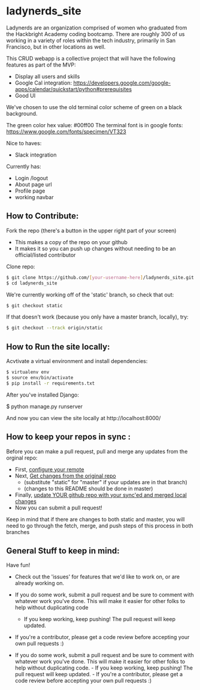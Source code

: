 # ladynerds_site

Ladynerds are an organization comprised of women who graduated from the Hackbright Academy coding bootcamp.  There are roughly 300 of us working in a variety of roles within the tech industry, primarily in San Francisco, but in other locations as well. 

This CRUD webapp is a collective project that will have the following features as part of the MVP:

- Display all users and skills 
- Google Cal integration:   https://developers.google.com/google-apps/calendar/quickstart/python#prerequisites
- Good UI


We've chosen to use the old terminal color scheme of green on a black background.  

The green color hex value: #00ff00
The terminal font is in google fonts: https://www.google.com/fonts/specimen/VT323

Nice to haves:
- Slack integration 

Currently has:
- Login /logout 
- About page url 
- Profile page
- working navbar 

## How to Contribute:

Fork the repo (there's a button in the upper right part of your screen)
- This makes a copy of the repo on your github
- It makes it so you can push up changes without needing to be an official/listed contributor

Clone repo:
```sh
$ git clone https://github.com/[your-username-here]/ladynerds_site.git ladynerds_site
$ cd ladynerds_site
```

We're currently working off of the 'static' branch, so check that out:
```sh
$ git checkout static
```

If that doesn't work (because you only have a master branch, locally), try:
```sh
$ git checkout --track origin/static
```

## How to Run the site locally:

Acvtivate a virtual environment and install dependencies:
```sh
$ virtualenv env
$ source env/bin/activate
$ pip install -r requirements.txt
```

After you've installed Django:

$ python manage.py runserver

And now you can view the site locally at http://localhost:8000/


## How to keep your repos in sync :

Before you can make a pull request, pull and merge any updates from the orginal repo:
* First, [configure your remote](https://help.github.com/articles/configuring-a-remote-for-a-fork/)
* Next, [Get changes from the original repo](https://help.github.com/articles/syncing-a-fork/)
	* (substitute "static" for "master" if your updates are in that branch)
	* (changes to this README should be done in master)
* Finally, [update YOUR github repo with your sync'ed and merged local changes](https://help.github.com/articles/pushing-to-a-remote/)
* Now you can submit a pull request!

Keep in mind that if there are changes to both static and master, you will need to go through the fetch, merge, and push steps of this process in both branches

## General Stuff to keep in mind:

Have fun! 
- Check out the 'issues' for features that we'd like to work on, or are already working on.
- If you do some work, submit a pull request and be sure to comment with whatever work you've done. This will make it easier for other folks to help without duplicating code
    - If you keep working, keep pushing! The pull request will keep updated.
- If you're a contributor, please get a code review before accepting your own pull requests :)

- If you do some work, submit a pull request and be sure to comment with whatever work you've done. This will make it easier for other folks to help without duplicating code.
      - If you keep working, keep pushing! The pull request will keep updated.
        - If you're a contributor, please get a code review before accepting your own pull requests :)
